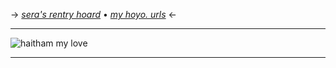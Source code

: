 -> [*sera's rentry hoard*](https://rentry.co/angelstruck) • [*my hoyo. urls*](https://rentry.co/hoyourls) <-

***

![haitham my love](https://cdn.discordapp.com/attachments/852782813186490408/1106423274075865088/image0.gif)

***